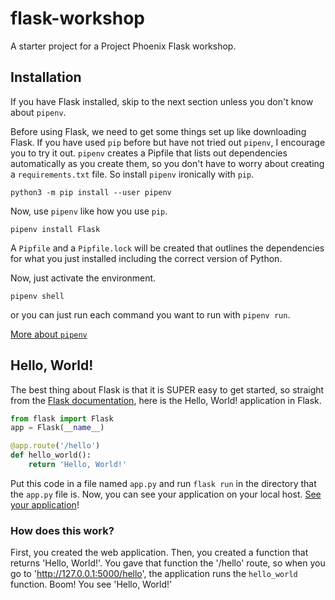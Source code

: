 # flask-workshop
A starter project for a Project Phoenix Flask workshop.

## Installation

If you have Flask installed, skip to the next section unless you don't know
about `pipenv`.

Before using Flask, we need to get some things set up like downloading Flask. If
you have used `pip` before but have not tried out `pipenv`, I encourage you to
try it out. `pipenv` creates a Pipfile that lists out dependencies automatically
as you create them, so you don't have to worry about creating a `requirements.txt`
file. So install `pipenv` ironically with `pip`.

```
python3 -m pip install --user pipenv
```

Now, use `pipenv` like how you use `pip`.

```
pipenv install Flask
```

A `Pipfile` and a `Pipfile.lock` will be created that outlines the dependencies
for what you just installed including the correct version of Python.

Now, just activate the environment.

```
pipenv shell
``` 

or you can just run each
command you want to run with `pipenv run`.

[More about `pipenv`](https://docs.python-guide.org/dev/virtualenvs/)

## Hello, World!

The best thing about Flask is that it is SUPER easy to get started, so straight
from the [Flask documentation](https://flask.palletsprojects.com/en/1.1.x/quickstart/), here is the Hello, World! application in Flask.

```python
from flask import Flask
app = Flask(__name__)

@app.route('/hello')
def hello_world():
    return 'Hello, World!'
```

Put this code in a file named `app.py` and run `flask run` in the directory that
the `app.py` file is. Now, you can see your application on your local host.
[See your application](http://127.0.0.1:5000/hello)!

### How does this work?

First, you created the web application. Then, you created a function that
returns 'Hello, World!'. You gave that function the '/hello' route, so when
you go to 'http://127.0.0.1:5000/hello', the application runs the `hello_world`
function. Boom! You see 'Hello, World!'